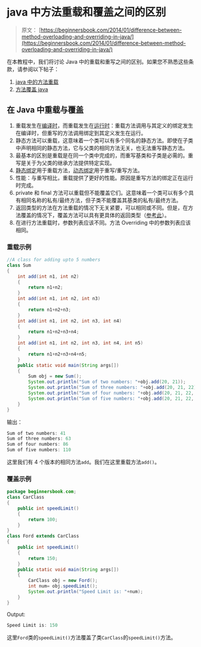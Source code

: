 # java 中方法重载和覆盖之间的区别

> 原文： [https://beginnersbook.com/2014/01/difference-between-method-overloading-and-overriding-in-java/](https://beginnersbook.com/2014/01/difference-between-method-overloading-and-overriding-in-java/)

在本教程中，我们将讨论 Java 中的重载和重写之间的区别。如果您不熟悉这些条款，请参阅以下帖子：

1.  [java 中的方法重载](https://beginnersbook.com/2013/05/method-overloading/)
2.  [方法覆盖 java](https://beginnersbook.com/2014/01/method-overriding-in-java-with-example/)

## 在 Java 中重载与覆盖

1.  重载发生在[编译时](https://beginnersbook.com/2013/04/runtime-compile-time-polymorphism/)，而重载发生在[运行时](https://beginnersbook.com/2013/04/runtime-compile-time-polymorphism/)：重载方法调用与其定义的绑定发生在编译时，但重写的方法调用绑定到其定义发生在运行。
2.  静态方法可以重载，这意味着一个类可以有多个同名的静态方法。即使在子类中声明相同的静态方法，它与父类的相同方法无关，也无法重写静态方法。
3.  最基本的区别是重载是在同一个类中完成的，而重写基类和子类是必需的。重写是关于为父类的继承方法提供特定实现。
4.  [静态绑定](https://beginnersbook.com/2013/04/java-static-dynamic-binding/)用于重载方法，[动态绑定](https://beginnersbook.com/2013/04/java-static-dynamic-binding/)用于重写/重写方法。
5.  性能：与重写相比，重载提供了更好的性能。原因是重写方法的绑定正在运行时完成。
6.  private 和 final 方法可以重载但不能覆盖它们。这意味着一个类可以有多个具有相同名称的私有/最终方法，但子类不能覆盖其基类的私有/最终方法。
7.  返回类型的方法在方法重载的情况下无关紧要，可以相同或不同。但是，在方法覆盖的情况下，覆盖方法可以具有更具体的返回类型（[参考此](https://stackoverflow.com/questions/14694852/can-overridden-methods-differ-in-return-type)）。
8.  在进行方法重载时，参数列表应该不同。方法 Overriding 中的参数列表应该相同。

### 重载示例

```java
//A class for adding upto 5 numbers
class Sum
{
    int add(int n1, int n2) 
    {
        return n1+n2;
    }
    int add(int n1, int n2, int n3) 
    {
        return n1+n2+n3;
    }
    int add(int n1, int n2, int n3, int n4) 
    {
        return n1+n2+n3+n4;
    }
    int add(int n1, int n2, int n3, int n4, int n5) 
    {
        return n1+n2+n3+n4+n5;
    }
    public static void main(String args[])
    {
    	Sum obj = new Sum();
    	System.out.println("Sum of two numbers: "+obj.add(20, 21));
    	System.out.println("Sum of three numbers: "+obj.add(20, 21, 22));
    	System.out.println("Sum of four numbers: "+obj.add(20, 21, 22, 23));
    	System.out.println("Sum of five numbers: "+obj.add(20, 21, 22, 23, 24));
    }
}
```

输出：

```java
Sum of two numbers: 41
Sum of three numbers: 63
Sum of four numbers: 86
Sum of five numbers: 110
```

这里我们有 4 个版本的相同方法`add`。我们在这里重载方法`add()`。

### 覆盖示例

```java
package beginnersbook.com;
class CarClass
{
    public int speedLimit() 
    {
        return 100;
    }
}
class Ford extends CarClass
{
    public int speedLimit()
    {
        return 150;
    }
    public static void main(String args[])
    {
    	CarClass obj = new Ford();
    	int num= obj.speedLimit();
    	System.out.println("Speed Limit is: "+num);
    }
}
```

Output:

```java
Speed Limit is: 150
```

这里`Ford`类的`speedLimit()`方法覆盖了类`CarClass`的`speedLimit()`方法。